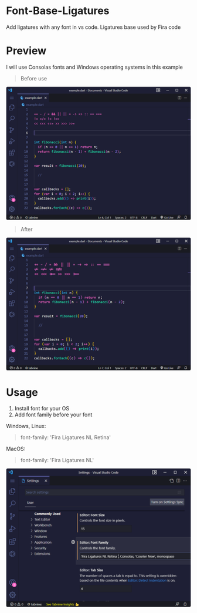 # Font-Base-Ligatures
 Add ligatures with any font in vs code. Ligatures base used by Fira code

# Preview

I will use Consolas fonts and Windows operating systems in this example

> Before use

<img src="./images/example-1.png" >

> After 

<img src="./images/example-2.png" >

# Usage 
1. Install font for your OS
2. Add font family before your font

  Windows, Linux: 
> font-family: 'Fira Ligatures NL Retina'  

  MacOS: 
> font-family: 'Fira Ligatures NL'

<img src="./images/example-3.png" >